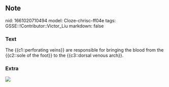 ## Note
nid: 1661020710494
model: Cloze-chrisc-ff04e
tags: GSSE::!Contributor::Victor_Liu
markdown: false

### Text
The {{c1::perforating veins}} are responsible for bringing the blood from the {{c2::sole of the foot}} to the {{c3::dorsal venous arch}}.

### Extra
<img src="page-139-fig-108-300x246.jpg">
